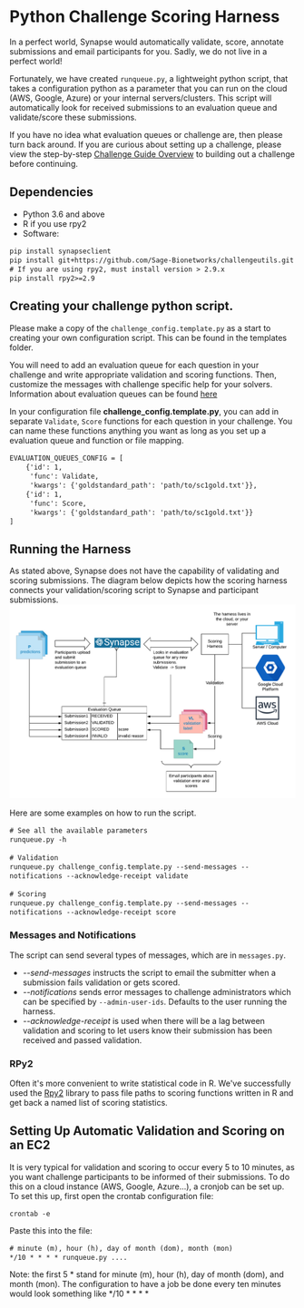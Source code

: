 Python Challenge Scoring Harness
================================

In a perfect world, Synapse would automatically validate, score, annotate submissions and email participants for you.  Sadly, we do not live in a perfect world!

Fortunately, we have created `runqueue.py`, a lightweight python script, that takes a configuration python as a parameter that you can run on the cloud (AWS, Google, Azure) or your internal servers/clusters.  This script will automatically look for received submissions to an evaluation queue and validate/score these submissions.

If you have no idea what evaluation queues or challenge are, then please turn back around.  If you are curious about setting up a challenge, please view the step-by-step [Challenge Guide Overview](https://docs.synapse.org/articles/challenge_administration.html) to building out a challenge before continuing.


## Dependencies

* Python 3.6 and above
* R if you use rpy2
* Software:
```
pip install synapseclient
pip install git+https://github.com/Sage-Bionetworks/challengeutils.git
# If you are using rpy2, must install version > 2.9.x
pip install rpy2>=2.9
```

## Creating your challenge python script.

Please make a copy of the `challenge_config.template.py` as a start to creating your own configuration script.  This can be found in the templates folder.

You will need to add an evaluation queue for each question in your challenge and write appropriate validation and scoring functions. Then, customize the messages with challenge specific help for your solvers.  Information about evaluation queues can be found [here](https://docs.synapse.org/articles/evaluation_queues.html)

In your configuration file **challenge_config.template.py**, you can add in separate `Validate`, `Score` functions for each question in your challenge.  You can name these functions anything you want as long as you set up a evaluation queue and function or file mapping.
```
EVALUATION_QUEUES_CONFIG = [
    {'id': 1,
     'func': Validate,
     'kwargs': {'goldstandard_path': 'path/to/sc1gold.txt'}},
    {'id': 1,
     'func': Score,
     'kwargs': {'goldstandard_path': 'path/to/sc1gold.txt'}}
]
```

## Running the Harness

As stated above, Synapse does not have the capability of validating and scoring submissions.  The diagram below depicts how the scoring harness connects your validation/scoring script to Synapse and participant submissions. ![how_it_works](scoring_harness.png)

Here are some examples on how to run the script.

```
# See all the available parameters
runqueue.py -h

# Validation
runqueue.py challenge_config.template.py --send-messages --notifications --acknowledge-receipt validate

# Scoring
runqueue.py challenge_config.template.py --send-messages --notifications --acknowledge-receipt score

```


### Messages and Notifications

The script can send several types of messages, which are in `messages.py`.

* *--send-messages* instructs the script to email the submitter when a submission fails validation or gets scored.
* *--notifications* sends error messages to challenge administrators which can be specified by `--admin-user-ids`. Defaults to the user running the harness.
* *--acknowledge-receipt* is used when there will be a lag between validation and scoring to let users know their submission has been received and passed validation.


### RPy2

Often it's more convenient to write statistical code in R. We've successfully used the [Rpy2](https://rpy2.bitbucket.io/) library to pass file paths to scoring functions written in R and get back a named list of scoring statistics.

## Setting Up Automatic Validation and Scoring on an EC2

It is very typical for validation and scoring to occur every 5 to 10 minutes, as you want challenge participants to be informed of their submissions.  To do this on a cloud instance (AWS, Google, Azure...), a cronjob can be set up.  To set this up, first open the crontab configuration file:

	crontab -e

Paste this into the file:

	# minute (m), hour (h), day of month (dom), month (mon)
	*/10 * * * * runqueue.py ....

Note: the first 5 * stand for minute (m), hour (h), day of month (dom), and month (mon). The configuration to have a job be done every ten minutes would look something like */10 * * * *
